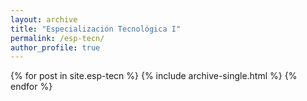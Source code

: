 ```yaml
---
layout: archive
title: "Especialización Tecnológica I"
permalink: /esp-tecn/
author_profile: true
---
```


{% for post in site.esp-tecn %}
  {% include archive-single.html %}
{% endfor %}


